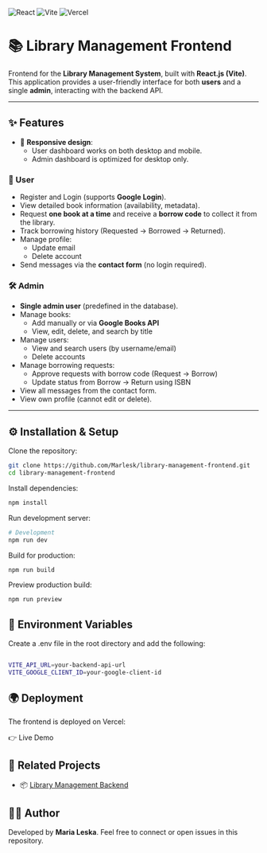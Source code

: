 ![React](https://img.shields.io/badge/React-61DAFB?style=for-the-badge&logo=react&logoColor=white)
![Vite](https://img.shields.io/badge/Vite-646CFF?style=for-the-badge&logo=vite&logoColor=white)
![Vercel](https://img.shields.io/badge/Vercel-000000?style=for-the-badge&logo=vercel&logoColor=white)

# 📚 Library Management Frontend

Frontend for the **Library Management System**, built with **React.js (Vite)**.  
This application provides a user-friendly interface for both **users** and a single **admin**, interacting with the backend API.

---

## ✨ Features

- 📱 **Responsive design**:  
  - User dashboard works on both desktop and mobile.  
  - Admin dashboard is optimized for desktop only.

### 👤 User
- Register and Login (supports **Google Login**).
- View detailed book information (availability, metadata).
- Request **one book at a time** and receive a **borrow code** to collect it from the library.
- Track borrowing history (Requested → Borrowed → Returned).
- Manage profile:
  - Update email
  - Delete account
- Send messages via the **contact form** (no login required).

### 🛠️ Admin
- **Single admin user** (predefined in the database).
- Manage books:
  - Add manually or via **Google Books API**
  - View, edit, delete, and search by title
- Manage users:
  - View and search users (by username/email)
  - Delete accounts
- Manage borrowing requests:
  - Approve requests with borrow code (Request → Borrow)
  - Update status from Borrow → Return using ISBN
- View all messages from the contact form.
- View own profile (cannot edit or delete).

---

## ⚙️ Installation & Setup

Clone the repository:

```bash
git clone https://github.com/Marlesk/library-management-frontend.git
cd library-management-frontend
```
Install dependencies:

``` bash
npm install
```

Run development server:

``` bash
# Development
npm run dev
```

Build for production:

``` bash
npm run build
```

Preview production build:

``` bash
npm run preview
```

## 🔑 Environment Variables

Create a .env file in the root directory and add the following:

``` bash

VITE_API_URL=your-backend-api-url
VITE_GOOGLE_CLIENT_ID=your-google-client-id
```

## 🌍 Deployment

The frontend is deployed on Vercel:

👉 Live Demo

## 🔗 Related Projects

- 📦  [Library Management Backend](https://github.com/Marlesk/library-management-backend.git)

## 👨‍💻 Author

Developed by **Maria Leska**.
Feel free to connect or open issues in this repository.